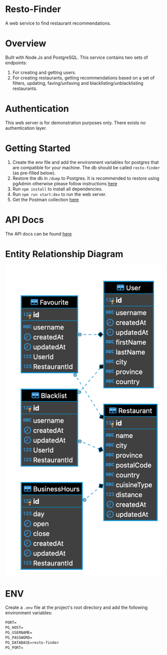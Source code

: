 # Resto-Finder

A web service to find restaurant recommendations.

# Overview

Built with Node.Js and PostgreSQL. This service contains two sets of endpoints:

1. For creating and getting users.
2. For creating restaurants, getting recommendations based on a set of filters, updating, faving/unfaving and blacklisting/unblacklisting restaurants.

# Authentication

This web server is for demonstration purposes only. There exists no authentication layer.

# Getting Started

1. Create the env file and add the environment variables for postgres that are compatible for your machine. The db should be called `resto-finder` (as pre-filled below).
2. Restore the db in `/dump` to Postgres. It is recommended to restore using pgAdmin otherwise please follow instructions [here](https://stackoverflow.com/questions/2732474/restore-a-postgres-backup-file-using-the-command-line)
3. Run `npm install` to install all dependencies.
4. Run `npm run start:dev` to run the web server.
5. Get the Postman collection [here](https://www.getpostman.com/collections/ab1430cf0d84b863e2a5)

# API Docs

The API docs can be found [here](https://documenter.getpostman.com/view/5644120/SzzdD1Mr?version=latest)

# Entity Relationship Diagram

![alt text](resto_finder_erd.png)

# ENV

Create a `.env` file at the project's root directory and add the following environment variables:

```
PORT=
PG_HOST=
PG_USERNAME=
PG_PASSWORD=
PG_DATABASE=resto-finder
PG_PORT=
```
